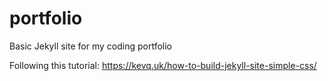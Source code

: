 # portfolio
Basic Jekyll site for my coding portfolio


Following this tutorial: https://kevq.uk/how-to-build-jekyll-site-simple-css/
